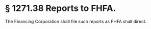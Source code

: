# § 1271.38   Reports to FHFA.

The Financing Corporation shall file such reports as FHFA shall direct.




